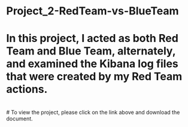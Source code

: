 # Project_2-RedTeam-vs-BlueTeam
# In this project, I acted as both Red Team and Blue Team, alternately, and examined the Kibana log files that were created by my Red Team actions. </br>
</br>
# To view the project, please click on the link above and download the document.
